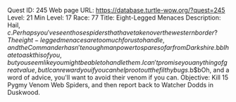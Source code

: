 Quest ID: 245
Web page URL: https://database.turtle-wow.org/?quest=245
Level: 21
Min Level: 17
Race: 77
Title: Eight-Legged Menaces
Description: Hail, $c. Perhaps you've seen those spiders that have taken over the western border? The eight-legged menaces are too much for us to handle, and the Commander hasn't enough manpower to spare so far from Darkshire.$b$bI hate to ask this of you, but you seem like you might be able to handle them. I can't promise you anything of great value, but I can reward you if you can help root out the filthy bugs.$b$bOh, and a word of advice, you'll want to avoid their venom if you can.
Objective: Kill 15 Pygmy Venom Web Spiders, and then report back to Watcher Dodds in Duskwood.
